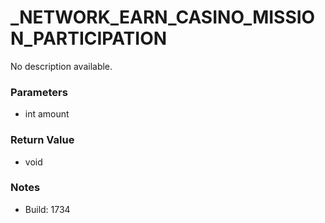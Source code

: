 # _NETWORK_EARN_CASINO_MISSION_PARTICIPATION

No description available.

### Parameters
* int amount

### Return Value
* void

### Notes
* Build: 1734

